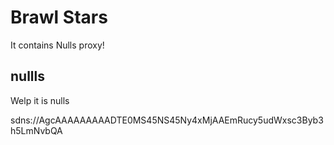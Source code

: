 # Brawl Stars

It contains Nulls proxy!


## nullls

Welp it is nulls

sdns://AgcAAAAAAAAADTE0MS45NS45Ny4xMjAAEmRucy5udWxsc3Byb3h5LmNvbQA


